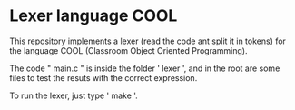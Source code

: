 # Lexer language COOL

This repository implements a lexer (read the code ant split it in tokens) for the language COOL (Classroom Object Oriented Programming).

The code " main.c " is inside the folder ' lexer ', and in the root are some files to test the resuts with the correct expression.

To run the lexer, just type ' make '.

